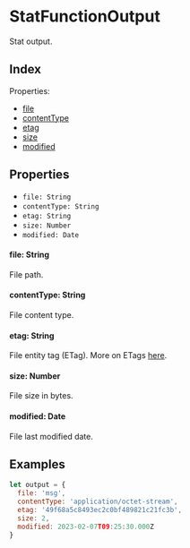 
# StatFunctionOutput


Stat output.

## Index



Properties:

- [file](#file)
- [contentType](#contentType)
- [etag](#etag)
- [size](#size)
- [modified](#modified)



## Properties

- `file: String`
- `contentType: String`
- `etag: String`
- `size: Number`
- `modified: Date`


#### file: String

File path.






#### contentType: String

File content type.






#### etag: String

File entity tag (ETag). More on ETags [here](https://developer.mozilla.org/en-US/docs/Web/HTTP/Headers/ETag).






#### size: Number

File size in bytes.






#### modified: Date

File last modified date.





## Examples

```js
let output = {
  file: 'msg',
  contentType: 'application/octet-stream',
  etag: '49f68a5c8493ec2c0bf489821c21fc3b',
  size: 2,
  modified: 2023-02-07T09:25:30.000Z
}
```